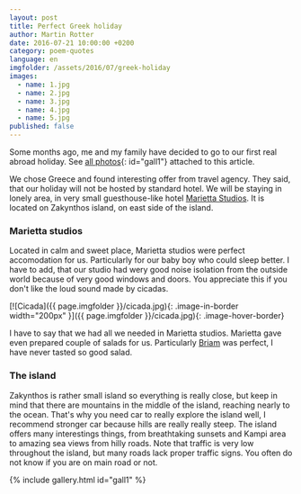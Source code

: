 ```yaml
---
layout: post
title: Perfect Greek holiday
author: Martin Rotter
date: 2016-07-21 10:00:00 +0200
category: poem-quotes
language: en
imgfolder: /assets/2016/07/greek-holiday
images:
  - name: 1.jpg
  - name: 2.jpg
  - name: 3.jpg
  - name: 4.jpg
  - name: 5.jpg
published: false
---
```


Some months ago, me and my family have decided to go to our first real abroad holiday. See [all photos](#){: id="gall1"} attached to this article.
<!--more-->

We chose Greece and found interesting offer from travel agency. They said, that our holiday will not be hosted by standard hotel. We will be staying in lonely area, in very small guesthouse-like hotel [Marietta Studios](https://www.google.cz/maps/place/Marietta+Studios+Zante+Zakynthos/@37.8321726,20.8306346,15.5z/data=!4m5!3m4!1s0x0:0xb0df501e35d557f5!8m2!3d37.834462!4d20.828275). It is located on Zakynthos island, on east side of the island.

### Marietta studios
Located in calm and sweet place, Marietta studios were perfect accomodation for us. Particularly for our baby boy who could sleep better. I have to add, that our studio had wery good noise isolation from the outside world because of very good windows and doors. You appreciate this if you don't like the loud sound made by cicadas.

[![Cicada]({{ page.imgfolder }}/cicada.jpg){: .image-in-border width="200px" }]({{ page.imgfolder }}/cicada.jpg){: .image-hover-border}

I have to say that we had all we needed in Marietta studios. Marietta gave even prepared couple of salads for us. Particularly [Briam](http://allrecipes.com/recipe/144406/briam-greek-mixed-vegetables-in-tomato-sauce/) was perfect, I have never tasted so good salad.

### The island

Zakynthos is rather small island so everything is really close, but keep in mind that there are mountains in the middle of the island, reaching nearly to the ocean. That's why you need car to really explore the island well, I recommend stronger car because hills are really really steep. The island offers many interestings things, from breathtaking sunsets and Kampi area to amazing sea views from hilly roads. Note that traffic is very low throughout the island, but many roads lack proper traffic signs. You often do not know if you are on main road or not.




{% include gallery.html id="gall1" %}